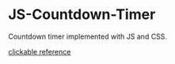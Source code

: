# JS-Countdown-Timer
Countdown timer implemented with JS and CSS.

[clickable reference](https://BogdanoVolcano.github.io/JS-Countdown-Timer/)
